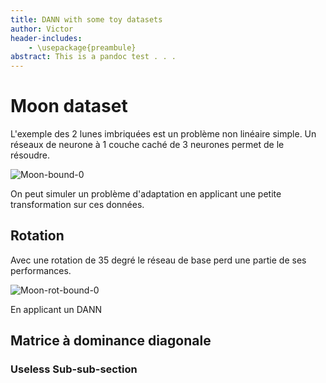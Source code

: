 ```yaml
---
title: DANN with some toy datasets
author: Victor
header-includes:
    - \usepackage{preambule}
abstract: This is a pandoc test . . . 
---
```


Moon dataset
============

L'exemple des 2 lunes imbriquées est un problème non linéaire simple.
Un réseaux de neurone à 1 couche caché de 3 neurones permet de le résoudre.

![Moon-bound-0](fig/moon-bound-0.png)



On peut simuler un problème d'adaptation en applicant une petite transformation
sur ces données.

Rotation
--------

Avec une rotation de 35 degré le réseau de base perd une partie de ses performances.

![Moon-rot-bound-0](fig/moon-rot-bound-0.png)

En applicant un DANN

Matrice à dominance diagonale
-----------------------------


### Useless Sub-sub-section
